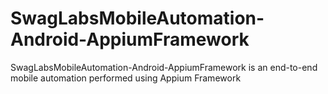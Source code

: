 # SwagLabsMobileAutomation-Android-AppiumFramework
SwagLabsMobileAutomation-Android-AppiumFramework is an end-to-end mobile automation performed using Appium Framework
